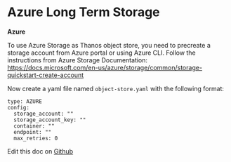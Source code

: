 Azure Long Term Storage
=======================

__Azure__

To use Azure Storage as Thanos object store, you need to precreate a storage account from Azure portal or using Azure CLI. Follow the instructions from Azure Storage Documentation: https://docs.microsoft.com/en-us/azure/storage/common/storage-quickstart-create-account

Now create a yaml file named `object-store.yaml` with the following format:

```
type: AZURE
config:
  storage_account: ""
  storage_account_key: ""
  container: ""
  endpoint: ""
  max_retries: 0
```

Edit this doc on [Github](https://github.com/kubecost/docs/blob/main/long-term-storage-azure.md)

<!--- {"article":"4407595954327","section":"4402815682455","permissiongroup":"1500001277122"} --->